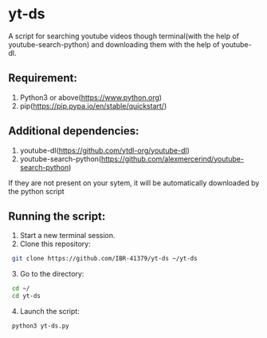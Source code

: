 # yt-ds
A script for searching youtube videos though terminal(with the help of youtube-search-python) and downloading them with the help of youtube-dl.

## Requirement:

1. Python3 or above(https://www.python.org)
2. pip(https://pip.pypa.io/en/stable/quickstart/)

## Additional dependencies:

1. youtube-dl(https://github.com/ytdl-org/youtube-dl)
2. youtube-search-python(https://github.com/alexmercerind/youtube-search-python)

If they are not present on your sytem, it will be automatically downloaded by the python script

## Running the script:

1. Start a new terminal session.
2. Clone this repository:
  ```sh
   git clone https://github.com/IBR-41379/yt-ds ~/yt-ds
  ```
3. Go to the directory:
  ```sh
   cd ~/
   cd yt-ds
  ```
4. Launch the script:
  ```sh
   python3 yt-ds.py
  ```
